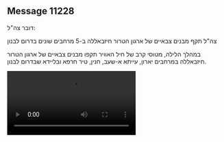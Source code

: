 ## Message 11228

דובר צה"ל:

צה"ל תקף מבנים צבאיים של ארגון הטרור חיזבאללה ב-5 מרחבים שונים בדרום לבנון 

במהלך הלילה, מטוסי קרב של חיל האוויר תקפו מבנים צבאיים של ארגון הטרור חיזבאללה במרחבים יארון, עייתא א-שעב, חנין, טיר חרפא ובליידא שבדרום לבנון.

![Video](https://data.iron-swords.co.il/2024/September/02/11228/11228_media.mp4)

